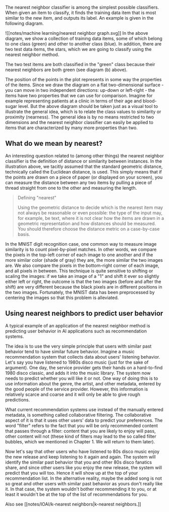 The nearest neighbor classifier is among the simplest possible classifiers. When given an item to classify, it finds the training data item that is most similar to the new item, and outputs its label. An example is given in the following diagram.

![[notes/machine learning/nearest neighbor graph.svg]]
In the above diagram, we show a collection of training data items, some of which belong to one class (green) and other to another class (blue). In addition, there are two test data items, the stars, which we are going to classify using the nearest neighbor method.

The two test items are both classified in the "green" class because their nearest neighbors are both green (see diagram (b) above).

The position of the points in the plot represents in some way the properties of the items. Since we draw the diagram on a flat two-dimensional surface - you can move in two independent directions: up-down or left-right - the items have two properties that we can use for comparison. Imagine for example representing patients at a clinic in terms of their age and blood-sugar level. But the above diagram should be taken just as a visual tool to illustrate the general idea, which is to relate the class values to similarity or proximity (nearness). The general idea is by no means restricted to two dimensions and the nearest neighbor classifier can easily be applied to items that are characterized by many more properties than two.

## What do we mean by nearest?

An interesting question related to (among other things) the nearest neighbor classifier is the definition of distance or similarity between instances. In the illustration above, we tacitly assumed that the standard geometric distance, technically called the Euclidean distance, is used. This simply means that if the points are drawn on a piece of paper (or displayed on your screen), you can measure the distance between any two items by pulling a piece of thread straight from one to the other and measuring the length.

> Defining "nearest"
> 
> Using the geometric distance to decide which is the nearest item may not always be reasonable or even possible: the type of the input may, for example, be text, where it is not clear how the items are drawn in a geometric representation and how distances should be measured. You should therefore choose the distance metric on a case-by-case basis.

In the MNIST digit recognition case, one common way to measure image similarity is to count pixel-by-pixel matches. In other words, we compare the pixels in the top-left corner of each image to one another and if the more similar color (shade of gray) they are, the more similar the two images are. We also compare the pixels in the bottom-right corner of each image, and all pixels in between. This technique is quite sensitive to shifting or scaling the images: if we take an image of a "1" and shift it ever so slightly either left or right, the outcome is that the two images (before and after the shift) are very different because the black pixels are in different positions in the two images. Fortunately, the MNIST data has been preprocessed by centering the images so that this problem is alleviated.

## Using nearest neighbors to predict user behavior

A typical example of an application of the nearest neighbor method is predicting user behavior in AI applications such as recommendation systems.

The idea is to use the very simple principle that users with similar past behavior tend to have similar future behavior. Imagine a music recommendation system that collects data about users' listening behavior. Let's say you have listened to 1980s disco music (just for the sake of argument). One day, the service provider gets their hands on a hard-to-find 1980 disco classic, and adds it into the music library. The system now needs to predict whether you will like it or not. One way of doing this is to use information about the genre, the artist, and other metadata, entered by the good people of the service provider. However, this information is relatively scarce and coarse and it will only be able to give rough predictions.

What current recommendation systems use instead of the manually entered metadata, is something called collaborative filtering. The collaborative aspect of it is that it uses other users' data to predict your preferences. The word "filter" refers to the fact that you will be only recommended content that passes through a filter: content that you are likely to enjoy will pass, other content will not (these kind of filters may lead to the so called filter bubbles, which we mentioned in Chapter 1. We will return to them later).

Now let's say that other users who have listened to 80s disco music enjoy the new release and keep listening to it again and again. The system will identify the similar past behavior that you and other 80s disco fanatics share, and since other users like you enjoy the new release, the system will predict that you will too. Hence it will show up at the top of your recommendation list. In the alternative reality, maybe the added song is not so great and other users with similar past behavior as yours don't really like it. In that case, the system wouldn't bother recommending it to you, or at least it wouldn't be at the top of the list of recommendations for you.

Also see [[notes/IOAI/k-nearest neighbors|k-nearest neighbors.]]